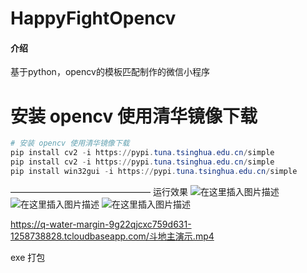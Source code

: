 # HappyFightOpencv

#### 介绍
基于python，opencv的模板匹配制作的微信小程序

# 安装 opencv 使用清华镜像下载
```powershell
# 安装 opencv 使用清华镜像下载
pip install cv2 -i https://pypi.tuna.tsinghua.edu.cn/simple
pip install cv2 -i https://pypi.tuna.tsinghua.edu.cn/simple
pip install win32gui -i https://pypi.tuna.tsinghua.edu.cn/simple
```
————————————————
运行效果
![在这里插入图片描述](https://img-blog.csdnimg.cn/20210305170936284.png?x-oss-process=image/watermark,type_ZmFuZ3poZW5naGVpdGk,shadow_10,text_aHR0cHM6Ly9ibG9nLmNzZG4ubmV0L3FxXzM3NjE0MjU5,size_16,color_FFFFFF,t_70)
![在这里插入图片描述](https://img-blog.csdnimg.cn/20210305171315796.png?x-oss-process=image/watermark,type_ZmFuZ3poZW5naGVpdGk,shadow_10,text_aHR0cHM6Ly9ibG9nLmNzZG4ubmV0L3FxXzM3NjE0MjU5,size_16,color_FFFFFF,t_70)
![在这里插入图片描述](https://img-blog.csdnimg.cn/20210305180702619.png?x-oss-process=image/watermark,type_ZmFuZ3poZW5naGVpdGk,shadow_10,text_aHR0cHM6Ly9ibG9nLmNzZG4ubmV0L3FxXzM3NjE0MjU5,size_16,color_FFFFFF,t_70)

https://q-water-margin-9g22qjcxc759d631-1258738828.tcloudbaseapp.com/斗地主演示.mp4

exe 打包
```powershell

```